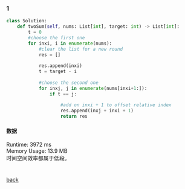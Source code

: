 ### 1
```python
class Solution:
    def twoSum(self, nums: List[int], target: int) -> List[int]:
        t = 0
        #choose the first one
        for inxi, i in enumerate(nums):
            #clear the list for a new round
            res = []
            
            res.append(inxi)
            t = target - i
            
            #choose the second one 
            for inxj, j in enumerate(nums[inxi+1:]):
                if t == j:
                    
                    #add on inxi + 1 to offset relative index
                    res.append(inxj + inxi + 1)
                    return res
```
#### 数据
Runtime: 3972 ms<br/>
Memory Usage: 13.9 MB<br/>
时间空间效率都属于低段。<br/>

#
[back](../notes-src/1.md)
